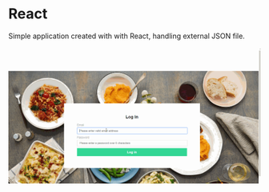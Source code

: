 # React

Simple application created with with React, handling external JSON file.

<img src='https://github.com/ruben2079/react/blob/master/react_gif.gif' title='React' width='' alt='React' />
